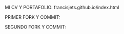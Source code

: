 MI CV Y PORTAFOLIO:   francisjets.github.io/index.html

PRIMER FORK Y COMMIT:

SEGUNDO FORK Y COMMIT:
